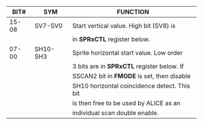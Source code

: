 | BIT#  | SYM      | FUNCTION                                       |
|---|---|---|
| 15-08 | SV7-SV0  | Start vertical value. High bit (SV8) is        |
|       |          | in **SPRxCTL** register below.                     |
| 07-00 | SH10-SH3 | Sprite horizontal start value. Low order       |
|       |          | 3 bits are in **SPRxCTL** register below. If       |
|       |          | SSCAN2 bit in **FMODE** is set, then disable       |
|       |          | SH10 horizontal coincidence detect. This bit   |
|       |          | is then free to be used by ALICE as an         |
|       |          | individual scan double enable.                 |